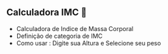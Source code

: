 ## Calculadora IMC 🧮
- Calculadora de Indice de Massa Corporal
- Definição de categoria de IMC
- Como usar :  Digite sua Altura e Selecione seu peso
